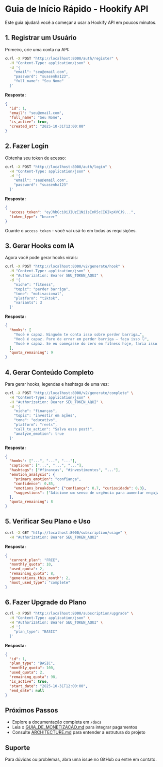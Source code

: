 # Guia de Início Rápido - Hookify API

Este guia ajudará você a começar a usar a Hookify API em poucos minutos.

## 1. Registrar um Usuário

Primeiro, crie uma conta na API:

```bash
curl -X POST "http://localhost:8000/auth/register" \
  -H "Content-Type: application/json" \
  -d '{
    "email": "seu@email.com",
    "password": "suasenha123",
    "full_name": "Seu Nome"
  }'
```

**Resposta:**
```json
{
  "id": 1,
  "email": "seu@email.com",
  "full_name": "Seu Nome",
  "is_active": true,
  "created_at": "2025-10-31T12:00:00"
}
```

## 2. Fazer Login

Obtenha seu token de acesso:

```bash
curl -X POST "http://localhost:8000/auth/login" \
  -H "Content-Type: application/json" \
  -d '{
    "email": "seu@email.com",
    "password": "suasenha123"
  }'
```

**Resposta:**
```json
{
  "access_token": "eyJhbGciOiJIUzI1NiIsInR5cCI6IkpXVCJ9...",
  "token_type": "bearer"
}
```

Guarde o `access_token` - você vai usá-lo em todas as requisições.

## 3. Gerar Hooks com IA

Agora você pode gerar hooks virais:

```bash
curl -X POST "http://localhost:8000/v2/generate/hook" \
  -H "Content-Type: application/json" \
  -H "Authorization: Bearer SEU_TOKEN_AQUI" \
  -d '{
    "niche": "fitness",
    "topic": "perder barriga",
    "tone": "motivacional",
    "platform": "tiktok",
    "variants": 3
  }'
```

**Resposta:**
```json
{
  "hooks": [
    "Você é capaz. Ninguém te conta isso sobre perder barriga…",
    "Você é capaz. Pare de errar em perder barriga — faça isso 👇",
    "Você é capaz. Se eu começasse do zero em fitness hoje, faria isso:"
  ],
  "quota_remaining": 9
}
```

## 4. Gerar Conteúdo Completo

Para gerar hooks, legendas e hashtags de uma vez:

```bash
curl -X POST "http://localhost:8000/v2/generate/complete" \
  -H "Content-Type: application/json" \
  -H "Authorization: Bearer SEU_TOKEN_AQUI" \
  -d '{
    "niche": "finanças",
    "topic": "investir em ações",
    "tone": "educativo",
    "platform": "reels",
    "call_to_action": "Salva esse post!",
    "analyze_emotion": true
  }'
```

**Resposta:**
```json
{
  "hooks": ["...", "...", "..."],
  "captions": ["...", "...", "..."],
  "hashtags": ["#financas", "#investimentos", "..."],
  "emotion_analysis": {
    "primary_emotion": "confiança",
    "confidence": 0.85,
    "emotions_breakdown": {"confiança": 0.7, "curiosidade": 0.3},
    "suggestions": ["Adicione um senso de urgência para aumentar engajamento"]
  },
  "quota_remaining": 8
}
```

## 5. Verificar Seu Plano e Uso

```bash
curl -X GET "http://localhost:8000/subscription/usage" \
  -H "Authorization: Bearer SEU_TOKEN_AQUI"
```

**Resposta:**
```json
{
  "current_plan": "FREE",
  "monthly_quota": 10,
  "used_quota": 2,
  "remaining_quota": 8,
  "generations_this_month": 2,
  "most_used_type": "complete"
}
```

## 6. Fazer Upgrade do Plano

```bash
curl -X POST "http://localhost:8000/subscription/upgrade" \
  -H "Content-Type: application/json" \
  -H "Authorization: Bearer SEU_TOKEN_AQUI" \
  -d '{
    "plan_type": "BASIC"
  }'
```

**Resposta:**
```json
{
  "id": 1,
  "plan_type": "BASIC",
  "monthly_quota": 100,
  "used_quota": 2,
  "remaining_quota": 98,
  "is_active": true,
  "start_date": "2025-10-31T12:00:00",
  "end_date": null
}
```

## Próximos Passos

- Explore a documentação completa em `/docs`
- Leia o [GUIA_DE_MONETIZACAO.md](./GUIA_DE_MONETIZACAO.md) para integrar pagamentos
- Consulte [ARCHITECTURE.md](./ARCHITECTURE.md) para entender a estrutura do projeto

## Suporte

Para dúvidas ou problemas, abra uma issue no GitHub ou entre em contato.
